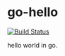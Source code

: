 go-hello
========
[![Build Status](https://drone.perlan.net/api/badge/github.com/stefscherer/go-hello/status.svg?branch=master)](https://drone.perlan.net/github.com/stefscherer/go-hello)

hello world in go.
